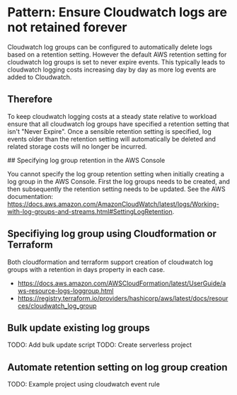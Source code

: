 # Pattern: Ensure Cloudwatch logs are not retained forever

Cloudwatch log groups can be configured to automatically delete logs based on a retention setting. However the default AWS retention setting for cloudwatch log groups is set to never expire events. This typically leads to cloudwatch logging costs increasing day by day as more log events are added to Cloudwatch.

## Therefore

To keep cloudwatch logging costs at a steady state relative to workload ensure that all cloudwatch log groups have specified a retention setting that isn't "Never Expire". Once a sensible retention setting is specified, log events older than the retention setting will automatically be deleted and related storage costs will no longer be incurred.

## Specifying log group retention in the AWS Console

You cannot specify the log group retention setting when initially creating a log group in the AWS Console. First the log groups needs to be created, and then subsequently the retention setting needs to be updated. See the AWS documentation: https://docs.aws.amazon.com/AmazonCloudWatch/latest/logs/Working-with-log-groups-and-streams.html#SettingLogRetention.

## Specifiying log group using Cloudformation or Terraform

Both cloudformation and terraform support creation of cloudwatch log groups with a retention in days property in each case.
* https://docs.aws.amazon.com/AWSCloudFormation/latest/UserGuide/aws-resource-logs-loggroup.html
* https://registry.terraform.io/providers/hashicorp/aws/latest/docs/resources/cloudwatch_log_group

## Bulk update existing log groups

TODO: Add bulk update script
TODO: Create serverless project

## Automate retention setting on log group creation

TODO: Example project using cloudwatch event rule

